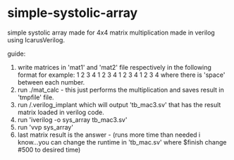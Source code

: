 # simple-systolic-array

simple systolic array made for 4x4 matrix multiplication
made in verilog using IcarusVerilog.

guide:
1. write matrices in 'mat1' and 'mat2' file respectively in the following format for example:
  1 2 3 4
  1 2 3 4
  1 2 3 4
  1 2 3 4
  where there is 'space' between each number.
2. run ./mat_calc - this just performs the multiplication and saves result in 'tmpfile' file.
3. run /.verilog_implant which will output 'tb_mac3.sv' that has the result matrix loaded in verilog code.
4. run 'iverilog -o sys_array tb_mac3.sv'
5. run 'vvp sys_array'
6. last matrix result is the answer - (runs more time than needed i know...you can change the runtime in 'tb_mac.sv' where $finish 
   change #500 to desired time)

